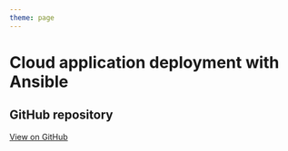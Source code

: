 ```yaml
---
theme: page
---
```


# Cloud application deployment with Ansible

## GitHub repository

[View on GitHub](https://github.com/EthanAndreas/CloudAppDeployment)
